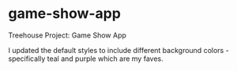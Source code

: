 # game-show-app
 Treehouse Project: Game Show App

I updated the default styles to include different background colors - specifically teal and purple which are my faves.